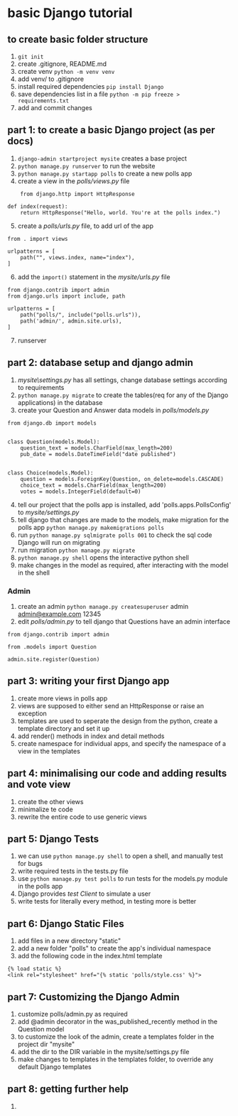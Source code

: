 # basic Django tutorial

## to create basic folder structure

1. `git init`
2. create .gitignore, README.md
3. create venv `python -m venv venv`
4. add venv/ to .gitignore
5. install required dependencies `pip install Django`
6. save dependencies list in a file `python -m pip freeze > requirements.txt`
7. add and commit changes

## part 1: to create a basic Django project (as per docs)

1. `django-admin startproject mysite` creates a base project
2. `python manage.py runserver` to run the website
3. `python manage.py startapp polls` to create a new polls app
4. create a view in the _polls/views.py_ file

```
    from django.http import HttpResponse

def index(request):
    return HttpResponse("Hello, world. You're at the polls index.")
```

5. create a _polls/urls.py_ file, to add url of the app

```
from . import views

urlpatterns = [
    path("", views.index, name="index"),
]
```

6. add the `import()` statement in the _mysite/urls.py_ file

```
from django.contrib import admin
from django.urls import include, path

urlpatterns = [
    path("polls/", include("polls.urls")),
    path('admin/', admin.site.urls),
]
```

7. runserver

## part 2: database setup and django admin

1. _mysite\settings.py_ has all settings, change database settings according to requirements
2. `python manage.py migrate` to create the tables(req for any of the Django applications) in the database
3. create your Question and Answer data models in _polls/models.py_

```
from django.db import models


class Question(models.Model):
    question_text = models.CharField(max_length=200)
    pub_date = models.DateTimeField("date published")


class Choice(models.Model):
    question = models.ForeignKey(Question, on_delete=models.CASCADE)
    choice_text = models.CharField(max_length=200)
    votes = models.IntegerField(default=0)
```

4. tell our project that the polls app is installed, add 'polls.apps.PollsConfig' to _mysite/settings.py_
5. tell django that changes are made to the models, make migration for the polls app `python manage.py makemigrations polls`
6. run `python manage.py sqlmigrate polls 001` to check the sql code Django will run on migrating
7. run migration `python manage.py migrate`
8. `python manage.py shell` opens the interactive python shell
9. make changes in the model as required, after interacting with the model in the shell

### Admin

1. create an admin `python manage.py createsuperuser`
   admin
   admin@example.com
   12345
2. edit _polls/admin.py_ to tell django that Questions have an admin interface

```
from django.contrib import admin

from .models import Question

admin.site.register(Question)
```

## part 3: writing your first Django app

1. create more views in polls app
2. views are supposed to either send an HttpResponse or raise an exception
3. templates are used to seperate the design from the python, create a template directory and set it up
4. add render() methods in index and detail methods
5. create namespace for individual apps, and specify the namespace of a view in the templates

## part 4: minimalising our code and adding results and vote view

1. create the other views
2. minimalize te code
3. rewrite the entire code to use generic views

## part 5: Django Tests

1. we can use `python manage.py shell` to open a shell, and manually test for bugs
2. write required tests in the tests.py file
3. use `python manage.py test polls` to run tests for the models.py module in the polls app
4. Django provides _test Client_ to simulate a user
5. write tests for literally every method, in testing more is better

## part 6: Django Static Files

1. add files in a new directory "static"
2. add a new folder "polls" to create the app's individual namespace
3. add the following code in the index.html template
```
{% load static %}
<link rel="stylesheet" href="{% static 'polls/style.css' %}">
```

## part 7: Customizing the Django Admin

1. customize polls/admin.py as required
2. add @admin decorator in the was_published_recently method in the Question model
3. to customize the look of the admin, create a templates folder in the project dir "mysite"
4. add the dir to the DIR variable in the mysite/settings.py file
5. make changes to templates in the templates folder, to override any default Django templates

## part 8: getting further help

1. 
